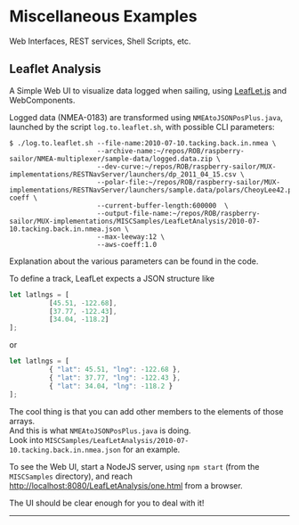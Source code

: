 # Miscellaneous Examples
Web Interfaces, REST services, Shell Scripts, etc.

## Leaflet Analysis
A Simple Web UI to visualize data logged when sailing, using [LeafLet.js](http://leafletjs.com/) and WebComponents.

Logged data (NMEA-0183) are transformed using `NMEAtoJSONPosPlus.java`, launched by the script 
`log.to.leaflet.sh`, with possible CLI parameters:
```
$ ./log.to.leaflet.sh --file-name:2010-07-10.tacking.back.in.nmea \
                      --archive-name:~/repos/ROB/raspberry-sailor/NMEA-multiplexer/sample-data/logged.data.zip \
                      --dev-curve:~/repos/ROB/raspberry-sailor/MUX-implementations/RESTNavServer/launchers/dp_2011_04_15.csv \
                      --polar-file:~/repos/ROB/raspberry-sailor/MUX-implementations/RESTNavServer/launchers/sample.data/polars/CheoyLee42.polar-coeff \
                      --current-buffer-length:600000  \
                      --output-file-name:~/repos/ROB/raspberry-sailor/MUX-implementations/MISCSamples/LeafLetAnalysis/2010-07-10.tacking.back.in.nmea.json \ 
                      --max-leeway:12 \
                      --aws-coeff:1.0
```
Explanation about the various parameters can be found in the code.

To define a track, LeafLet expects a JSON structure like
```javascript
let latlngs = [
          [45.51, -122.68],
          [37.77, -122.43],
          [34.04, -118.2]
];
```
or
```javascript
let latlngs = [
          { "lat": 45.51, "lng": -122.68 },
          { "lat": 37.77, "lng": -122.43 },
          { "lat": 34.04, "lng": -118.2 }
];
```

The cool thing is that you can add other members to the elements of those arrays.  
And this is what `NMEAtoJSONPosPlus.java` is doing.  
Look into `MISCSamples/LeafLetAnalysis/2010-07-10.tacking.back.in.nmea.json` for an example.

To see the Web UI, start a NodeJS server, using `npm start` (from the `MISCSamples` directory),
and reach <http://localhost:8080/LeafLetAnalysis/one.html> from a browser.

The UI should be clear enough for you to deal with it!

---

